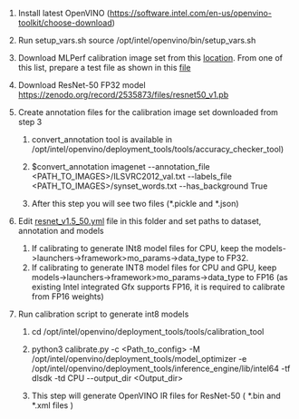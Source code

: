1. Install latest OpenVINO (https://software.intel.com/en-us/openvino-toolkit/choose-download)

2. Run setup_vars.sh
	source /opt/intel/openvino/bin/setup_vars.sh

3. Download MLPerf calibration image set from this [location](https://github.com/mlperf/inference/tree/master/calibration/ImageNet). From one of this list, prepare a test file as shown in this  [file](./imagenet_mlperf/converted_mlperf_list.txt)

4. Download ResNet-50 FP32 model https://zenodo.org/record/2535873/files/resnet50_v1.pb

5. Create annotation files for the calibration image set downloaded from step 3

    1. convert_annotation tool is available in /opt/intel/openvino/deployment_tools/tools/accuracy_checker_tool)

    2. $convert_annotation imagenet --annotation_file <PATH_TO_IMAGES>/ILSVRC2012_val.txt --labels_file <PATH_TO_IMAGES>/synset_words.txt --has_background True

    3. After this step you will see two files (*.pickle and *.json)

6. Edit [resnet_v1.5_50.yml](resnet_v1.5_50.yml) file in this folder and set paths to dataset, annotation and models
    1. If calibrating to generate INt8 model files for CPU, keep the models->launchers->framework>mo_params->data_type to FP32.
    2. If  calibrating to generate INT8 model files for CPU and GPU, keep models->launchers->framework>mo_params->data_type to FP16 (as existing Intel integrated Gfx supports FP16, it is required to calibrate from FP16 weights)

7. Run calibration script to generate int8 models

    1. cd /opt/intel/openvino/deployment_tools/tools/calibration_tool

    2. python3 calibrate.py -c <Path_to_config> -M /opt/intel/openvino/deployment_tools/model_optimizer -e /opt/intel/openvino/deployment_tools/inference_engine/lib/intel64 -tf dlsdk -td CPU --output_dir <Output_dir>

    3. This step will generate OpenVINO IR files for ResNet-50 ( *.bin and *.xml files )
